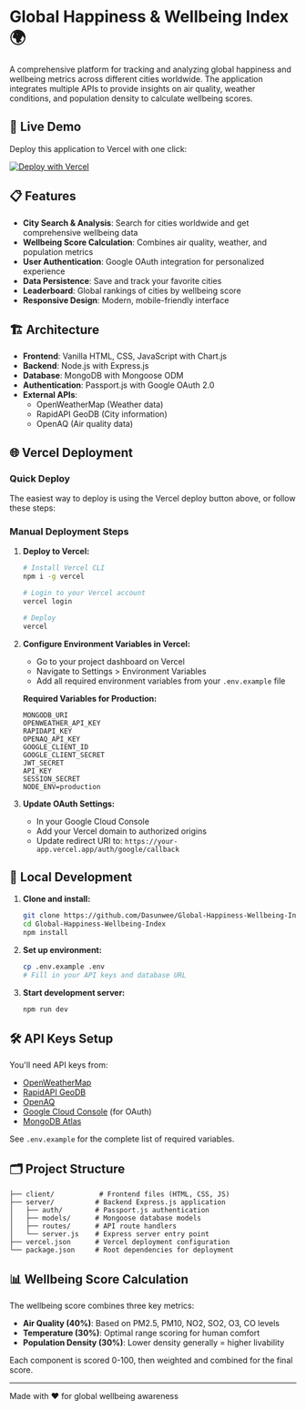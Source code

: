 # Global Happiness & Wellbeing Index 🌍

A comprehensive platform for tracking and analyzing global happiness and wellbeing metrics across different cities worldwide. The application integrates multiple APIs to provide insights on air quality, weather conditions, and population density to calculate wellbeing scores.

## 🚀 Live Demo

Deploy this application to Vercel with one click:

[![Deploy with Vercel](https://vercel.com/button)](https://vercel.com/new/clone?repository-url=https://github.com/Dasunwee/Global-Happiness-Wellbeing-Index)

## 📋 Features

- **City Search & Analysis**: Search for cities worldwide and get comprehensive wellbeing data
- **Wellbeing Score Calculation**: Combines air quality, weather, and population metrics
- **User Authentication**: Google OAuth integration for personalized experience
- **Data Persistence**: Save and track your favorite cities
- **Leaderboard**: Global rankings of cities by wellbeing score
- **Responsive Design**: Modern, mobile-friendly interface

## 🏗️ Architecture

- **Frontend**: Vanilla HTML, CSS, JavaScript with Chart.js
- **Backend**: Node.js with Express.js
- **Database**: MongoDB with Mongoose ODM
- **Authentication**: Passport.js with Google OAuth 2.0
- **External APIs**: 
  - OpenWeatherMap (Weather data)
  - RapidAPI GeoDB (City information)
  - OpenAQ (Air quality data)

## 🌐 Vercel Deployment

### Quick Deploy

The easiest way to deploy is using the Vercel deploy button above, or follow these steps:

### Manual Deployment Steps

1. **Deploy to Vercel:**
   ```bash
   # Install Vercel CLI
   npm i -g vercel
   
   # Login to your Vercel account
   vercel login
   
   # Deploy
   vercel
   ```

2. **Configure Environment Variables in Vercel:**
   - Go to your project dashboard on Vercel
   - Navigate to Settings > Environment Variables
   - Add all required environment variables from your `.env.example` file
   
   **Required Variables for Production:**
   ```
   MONGODB_URI
   OPENWEATHER_API_KEY
   RAPIDAPI_KEY
   OPENAQ_API_KEY
   GOOGLE_CLIENT_ID
   GOOGLE_CLIENT_SECRET
   JWT_SECRET
   API_KEY
   SESSION_SECRET
   NODE_ENV=production
   ```

3. **Update OAuth Settings:**
   - In your Google Cloud Console
   - Add your Vercel domain to authorized origins
   - Update redirect URI to: `https://your-app.vercel.app/auth/google/callback`

## 🔧 Local Development

1. **Clone and install:**
   ```bash
   git clone https://github.com/Dasunwee/Global-Happiness-Wellbeing-Index.git
   cd Global-Happiness-Wellbeing-Index
   npm install
   ```

2. **Set up environment:**
   ```bash
   cp .env.example .env
   # Fill in your API keys and database URL
   ```

3. **Start development server:**
   ```bash
   npm run dev
   ```

## 🛠️ API Keys Setup

You'll need API keys from:
- [OpenWeatherMap](https://openweathermap.org/api)
- [RapidAPI GeoDB](https://rapidapi.com/wirefreethought/api/geodb-cities)
- [OpenAQ](https://docs.openaq.org/)
- [Google Cloud Console](https://console.cloud.google.com/) (for OAuth)
- [MongoDB Atlas](https://www.mongodb.com/atlas)

See `.env.example` for the complete list of required variables.

## 🗂️ Project Structure

```
├── client/           # Frontend files (HTML, CSS, JS)
├── server/          # Backend Express.js application
│   ├── auth/        # Passport.js authentication
│   ├── models/      # Mongoose database models
│   ├── routes/      # API route handlers
│   └── server.js    # Express server entry point
├── vercel.json      # Vercel deployment configuration
└── package.json     # Root dependencies for deployment
```

## 📊 Wellbeing Score Calculation

The wellbeing score combines three key metrics:

- **Air Quality (40%)**: Based on PM2.5, PM10, NO2, SO2, O3, CO levels
- **Temperature (30%)**: Optimal range scoring for human comfort  
- **Population Density (30%)**: Lower density generally = higher livability

Each component is scored 0-100, then weighted and combined for the final score.

---

Made with ❤️ for global wellbeing awareness